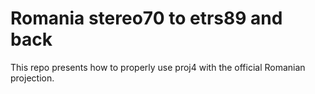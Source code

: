 Romania stereo70 to etrs89 and back
===================================

This repo presents how to properly use proj4 with the official Romanian projection.

